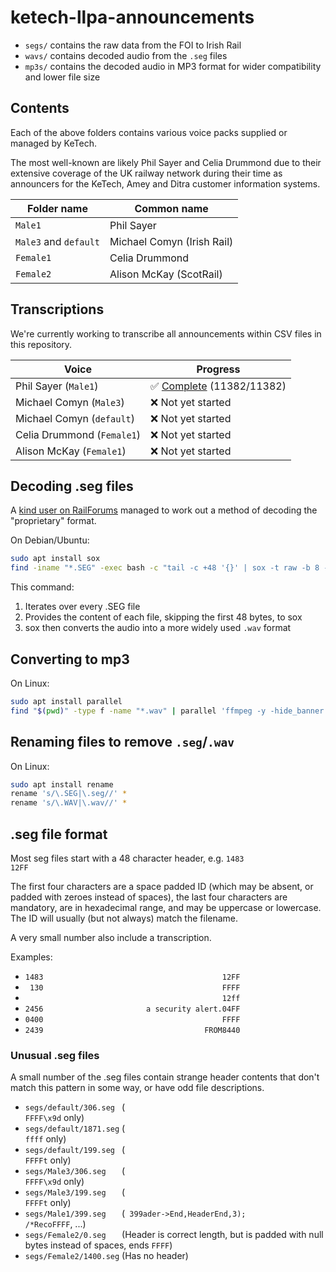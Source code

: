 # ketech-llpa-announcements

- `segs/` contains the raw data from the FOI to Irish Rail
- `wavs/` contains decoded audio from the `.seg` files
- `mp3s/` contains the decoded audio in MP3 format for wider compatibility and lower file size

## Contents

Each of the above folders contains various voice packs supplied or managed by KeTech.

The most well-known are likely Phil Sayer and Celia Drummond due to their extensive coverage of the
UK railway network during their time as announcers for the KeTech, Amey and Ditra customer information
systems.

| Folder name           | Common name                |
| --------------------- | -------------------------- |
| `Male1`               | Phil Sayer                 |
| `Male3` and `default` | Michael Comyn (Irish Rail) |
| `Female1`             | Celia Drummond             |
| `Female2`             | Alison McKay (ScotRail)    |

## Transcriptions

We're currently working to transcribe all announcements within CSV files in this repository.

| Voice                      | Progress                                                |
| -------------------------- | ------------------------------------------------------- |
| Phil Sayer (`Male1`)       | ✅ [Complete](./Male1_transcriptions.csv) (11382/11382) |
| Michael Comyn (`Male3`)    | ❌ Not yet started                                      |
| Michael Comyn (`default`)  | ❌ Not yet started                                      |
| Celia Drummond (`Female1`) | ❌ Not yet started                                      |
| Alison McKay (`Female1`)   | ❌ Not yet started                                      |

## Decoding .seg files

A [kind user on RailForums](https://www.railforums.co.uk/threads/ketech-cellia-drummond-and-only-woman-announcements-publicly-availible.254181/page-2#post-6406413) managed to work out a method of decoding the "proprietary" format.

On Debian/Ubuntu:

```bash
sudo apt install sox
find -iname "*.SEG" -exec bash -c "tail -c +48 '{}' | sox -t raw -b 8 -r 16000 -e a-law -X - '{}.wav'" \;
```

This command:

1. Iterates over every .SEG file
2. Provides the content of each file, skipping the first 48 bytes, to sox
3. sox then converts the audio into a more widely used `.wav` format

## Converting to mp3

On Linux:

```bash
sudo apt install parallel
find "$(pwd)" -type f -name "*.wav" | parallel 'ffmpeg -y -hide_banner -loglevel error -i "{}" -q:a 0 "$(dirname "{}")/$(basename "{}" .wav).mp3"'
```

## Renaming files to remove `.seg`/`.wav`

On Linux:

```bash
sudo apt install rename
rename 's/\.SEG|\.seg//' *
rename 's/\.WAV|\.wav//' *
```

## .seg file format

Most seg files start with a 48 character header, e.g.
`1483                                        12FF`

The first four characters are a space padded ID (which may be absent, or padded
with zeroes instead of spaces), the last four characters are mandatory, are in
hexadecimal range, and may be uppercase or lowercase. The ID will usually (but
not always) match the filename.

A very small number also include a transcription.

Examples:

- `1483                                        12FF`
- ` 130                                        FFFF`
- `                                            12ff`
- `2456                       a security alert.04FF`
- `0400                                        FFFF`
- `2439                                    FROM8440`

### Unusual .seg files

A small number of the .seg files contain strange header contents that don't
match this pattern in some way, or have odd file descriptions.

- `segs/default/306.seg ` (`                                            FFFF\x9d` only)
- `segs/default/1871.seg` (`                                            ffff` only)
- `segs/default/199.seg ` (`                                            FFFFt` only)
- `segs/Male3/306.seg   ` (`                                            FFFF\x9d` only)
- `segs/Male3/199.seg   ` (`                                            FFFFt` only)
- `segs/Male1/399.seg   ` (` 399ader->End,HeaderEnd,3);           /*RecoFFFF`, ...)
- `segs/Female2/0.seg   ` (Header is correct length, but is padded with null bytes instead of spaces, ends `FFFF`)
- `segs/Female2/1400.seg` (Has no header)
